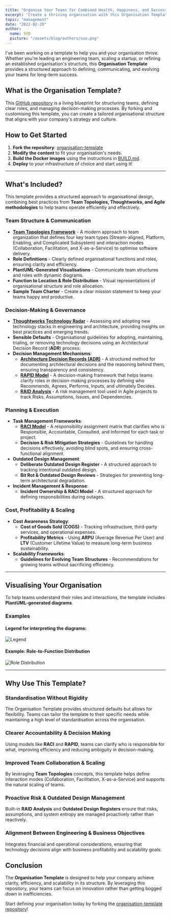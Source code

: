```yaml
---
title: "Organise Your Teams for Combined Health, Happiness, and Success"
excerpt: "Create a thriving organisation with this Organisation Template, a structured template for defining teams, decision-making, and governance. Whether you're scaling a startup or refining an existing structure, this template provides a sample set of best practices."
topic: "management"
date: "2022-02-20"
author:
  name: SVO
  picture: "/assets/blog/authors/svo.png"
---
```


I've been working on a template to help you and your organisation thrive. Whether you're leading an engineering team, scaling a startup, or refining an established organisation's structure, this **Organisation Template** provides a structured approach to defining, communicating, and evolving your teams for long-term success.

## What is the Organisation Template?

This [GitHub repository](https://github.com/svo/organisation-template) is a living blueprint for structuring teams, defining clear roles, and managing decision-making processes. By forking and customising this template, you can create a tailored organisational structure that aligns with your company's strategy and culture.

## How to Get Started

1. **Fork the repository**: [organisation-template](https://github.com/svo/organisation-template)
2. **Modify the content** to fit your organisation's needs.
3. **Build the Docker images** using the instructions in [BUILD.md](https://github.com/svo/organisation-template/blob/main/BUILD.md).
4. **Deploy** to your infrastructure of choice and start using it!

---

## What's Included?

This template provides a structured approach to organisational design, combining best practices from **Team Topologies, Thoughtworks, and Agile methodologies** to help teams operate efficiently and effectively.

### Team Structure & Communication

- **[Team Topologies Framework](https://teamtopologies.com/key-concepts)** - A modern approach to team organization that defines four key team types (Stream-aligned, Platform, Enabling, and Complicated Subsystem) and interaction modes (Collaboration, Facilitation, and X-as-a-Service) to optimise software delivery.
- **Role Definitions** - Clearly defined organisational functions and roles, ensuring clarity and efficiency.
- **PlantUML-Generated Visualisations** - Communicate team structures and roles with dynamic diagrams.
- **Function to Location & Role Distribution** - Visual representations of organisational structure and role allocation.
- **Sample Team Charter** - Create a clear mission statement to keep your teams happy and productive.

### Decision-Making & Governance

- **[Thoughtworks Technology Radar](https://www.thoughtworks.com/radar)** - Assessing and adopting new technology stacks in engineering and architecture, providing insights on best practices and emerging trends.
- **Sensible Defaults** - Organisational guidelines for adopting, maintaining, trialing, or removing technology decisions using an Architectural Decision Record (**ADR**) process.
- **Decision Management Mechanisms**:
  - **[Architecture Decision Records (ADR)](https://cognitect.com/blog/2011/11/15/documenting-architecture-decisions)** - A structured method for documenting architectural decisions and the reasoning behind them, ensuring transparency and consistency.
  - **[RAPID Model](https://www.bain.com/insights/rapid-tool-to-clarify-decision-accountability/)** - A decision-making framework that helps teams clarify roles in decision-making processes by defining who Recommends, Agrees, Performs, Inputs, and ultimately Decides.
  - **[RAID Analysis](https://www.techagilist.com/agile/scrum/raid/)** - A risk management tool used in Agile projects to track Risks, Assumptions, Issues, and Dependencies.

### Planning & Execution

- **Task Management Frameworks**:
  - **[RACI Model](https://racichart.org/the-raci-model/)** - A responsibility assignment matrix that clarifies who is Responsible, Accountable, Consulted, and Informed for each task or project.
  - **Decision & Risk Mitigation Strategies** - Guidelines for handling decisions effectively, avoiding blind spots, and ensuring cross-functional alignment.
- **Outdated Design Management**:
  - **Deliberate Outdated Design Register** - A structured approach to tracking intentional outdated design.
  - **Bit Rot & Outdated Design Reviews** - Strategies for preventing long-term architectural degradation.
- **Incident Management & Response**:
  - **Incident Ownership & RACI Model** - A structured approach for defining responsibilities during outages.

### Cost, Profitability & Scaling

- **Cost Awareness Strategy**:
  - **Cost of Goods Sold (COGS)** - Tracking infrastructure, third-party services, and operational expenses.
  - **Profitability Metrics** - Using **ARPU** (Average Revenue Per User) and **LTV** (Customer Lifetime Value) to measure long-term business sustainability.
- **Scalability Frameworks**:
  - **Guidelines for Evolving Team Structures** - Recommendations for growing teams without sacrificing efficiency.

---

## Visualising Your Organisation

To help teams understand their roles and interactions, the template includes **PlantUML-generated diagrams**.

### Examples

#### **Legend for interpreting the diagrams:**

![Legend](/assets/blog/organisation-template/organisation-template-legend.png "Legend")

#### **Example: Role-to-Function Distribution**

![Role Distribution](/assets/blog/organisation-template/organisation-template-role-distribution.png "Role Distribution")

---

## Why Use This Template?

### Standardisation Without Rigidity

The Organisation Template provides structured defaults but allows for flexibility. Teams can tailor the template to their specific needs while maintaining a high level of standardisation across the organisation.

### Clearer Accountability & Decision Making

Using models like **RACI** and **RAPID**, teams can clarify who is responsible for what, improving efficiency and reducing ambiguity in decision-making.

### Improved Team Collaboration & Scaling

By leveraging **Team Topologies** concepts, this template helps define interaction modes (Collaboration, Facilitation, X-as-a-Service) and supports the natural scaling of teams.

### Proactive Risk & Outdated Design Management

Built-in **RAID Analysis** and **Outdated Design Registers** ensure that risks, assumptions, and system entropy are managed proactively rather than reactively.

### Alignment Between Engineering & Business Objectives

Integrates financial and operational considerations, ensuring that technology decisions align with business profitability and scalability goals.

## Conclusion

The **Organisation Template** is designed to help your company achieve clarity, efficiency, and scalability in its structure. By leveraging this repository, your teams can focus on innovation rather than getting bogged down in inefficiencies.

Start defining your organisation today by forking the [organisation-template repository](https://github.com/svo/organisation-template)!
